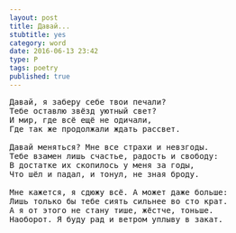 ```yaml
---
layout: post
title: Давай...
stubtitle: yes
category: word
date: 2016-06-13 23:42
type: P
tags: poetry
published: true
---
```


<pre>
Давай, я заберу себе твои печали?
Тебе оставлю звёзд уютный свет?
И мир, где всё ещё не одичали,
Где так же продолжали ждать рассвет.

Давай меняться? Мне все страхи и невзгоды.
Тебе взамен лишь счастье, радость и свободу:
В достатке их скопилось у меня за годы,
Что шёл и падал, и тонул, не зная броду.

Мне кажется, я сдюжу всё. А может даже больше:
Лишь только бы тебе сиять сильнее во сто крат.
А я от этого не стану тише, жёстче, тоньше.
Наоборот. Я буду рад и ветром уплыву в закат.
</pre>
